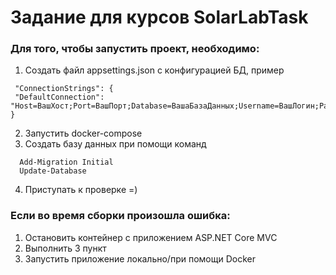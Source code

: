 # Задание для курсов SolarLabTask

### Для того, чтобы запустить проект, необходимо:
  1. Создать файл appsettings.json c конфигурацией БД, пример
   ```
    "ConnectionStrings": {
    "DefaultConnection": "Host=ВашХост;Port=ВашПорт;Database=ВашаБазаДанных;Username=ВашЛогин;Password=ВашПароль"
   }
```
  2.   Запустить docker-compose
  3.   Создать базу данных при помощи команд
     
     
      Add-Migration Initial
      Update-Database
    
    
4. Приступать к проверке =)

### Если во время сборки произошла ошибка:
1. Остановить контейнер с приложением ASP.NET Core MVC
2. Выполнить 3 пункт
3. Запустить приложение локально/при помощи Docker
